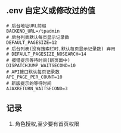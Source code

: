 ## .env 自定义或修改过的值

~~~
# 后台地址URL前缀
BACKEND_URL=/tpadmin
# 后台列表默认每页显示记录数
DEFAULT_PAGESIZE=12
# 后台列表(没有搜索栏时,默认每页显示记录数) 弃用
# DEFAULT_PAGESIZE_NOSEARCH=14
# 报错提示等待时间(新页面中)
DISPATCHJUMP_WAITSECOND=10
# API接口默认每页记录数
API_PAGE_PER_COUNT=10
# 新版提示的等待时间
AJAXRETURN_WAITSECOND=3
~~~


## 记录
1. 角色授权,至少要有首页权限


	
